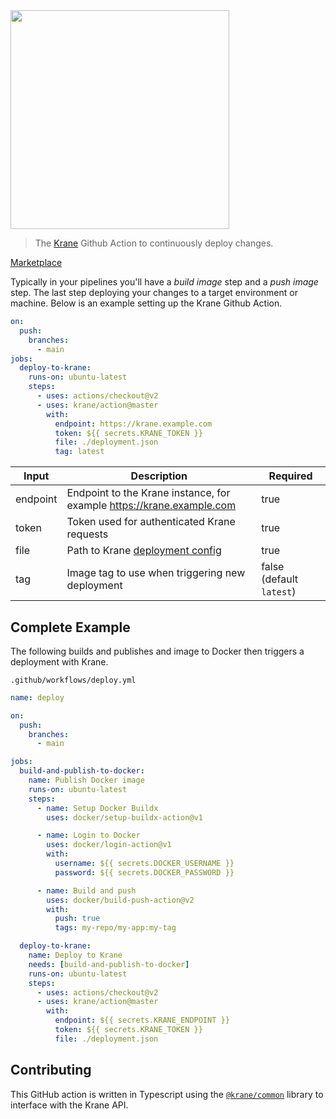 <img src="https://github.com/krane/krane/blob/main/docs/assets/krane-wordmark.png?raw=true" width="350">

> The [Krane](https://github.com/krane/krane) Github Action to continuously deploy changes.

[Marketplace](https://github.com/marketplace/actions/krane)

Typically in your pipelines you'll have a _build image_ step and a _push image_ step. The last step deploying your changes to a target environment or machine. Below is an example setting up the Krane Github Action. 

```yml
on:
  push:
    branches:
      - main
jobs:
  deploy-to-krane:
    runs-on: ubuntu-latest
    steps:
      - uses: actions/checkout@v2
      - uses: krane/action@master
        with:
          endpoint: https://krane.example.com
          token: ${{ secrets.KRANE_TOKEN }}
          file: ./deployment.json
          tag: latest
```

| Input    | Description                                                                              | Required                 |
| -------- | ---------------------------------------------------------------------------------------  | ------------------------ |
| endpoint | Endpoint to the Krane instance, for example https://krane.example.com                    | true                     |
| token    | Token used for authenticated Krane requests                                              | true                     |
| file     | Path to Krane [deployment config](https://docs.krane.sh/#/docs/deployment)               | true                     |
| tag      | Image tag to use when triggering new deployment                                          | false (default `latest`) |

## Complete Example

The following builds and publishes and image to Docker then triggers a deployment with Krane.

`.github/workflows/deploy.yml`

```yml
name: deploy

on:
  push:
    branches:
      - main

jobs:
  build-and-publish-to-docker:
    name: Publish Docker image
    runs-on: ubuntu-latest
    steps:
      - name: Setup Docker Buildx
        uses: docker/setup-buildx-action@v1

      - name: Login to Docker
        uses: docker/login-action@v1
        with:
          username: ${{ secrets.DOCKER_USERNAME }}
          password: ${{ secrets.DOCKER_PASSWORD }}

      - name: Build and push
        uses: docker/build-push-action@v2
        with:
          push: true
          tags: my-repo/my-app:my-tag

  deploy-to-krane:
    name: Deploy to Krane
    needs: [build-and-publish-to-docker]
    runs-on: ubuntu-latest
    steps:
      - uses: actions/checkout@v2
      - uses: krane/action@master
        with:
          endpoint: ${{ secrets.KRANE_ENDPOINT }}
          token: ${{ secrets.KRANE_TOKEN }}
          file: ./deployment.json
```

## Contributing

This GitHub action is written in Typescript using the [`@krane/common`](https://github.com/krane/common) library to interface with the Krane API.
